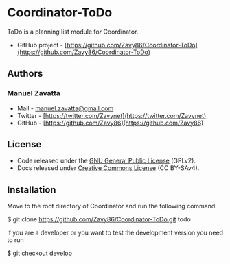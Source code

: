 # Coordinator-ToDo
ToDo is a planning list module for Coordinator.

- GitHub project - [https://github.com/Zavy86/Coordinator-ToDo](https://github.com/Zavy86/Coordinator-ToDo)

## Authors

### Manuel Zavatta
- Mail - [manuel.zavatta@gmail.com](mailto:manuel.zavatta@gmail.com)
- Twitter - [https://twitter.com/Zavynet](https://twitter.com/Zavynet)
- GitHub - [https://github.com/Zavy86](https://github.com/Zavy86)

## License
- Code released under the [GNU General Public License](http://www.gnu.org/licenses/gpl-2.0.html) (GPLv2).
- Docs released under [Creative Commons License](http://creativecommons.org/licenses/by-sa/4.0/) (CC BY-SAv4).

## Installation
Move to the root directory of Coordinator and run the following command:

$ git clone https://github.com/Zavy86/Coordinator-ToDo.git todo

if you are a developer or you want to test the development version you need to run

$ git checkout develop
